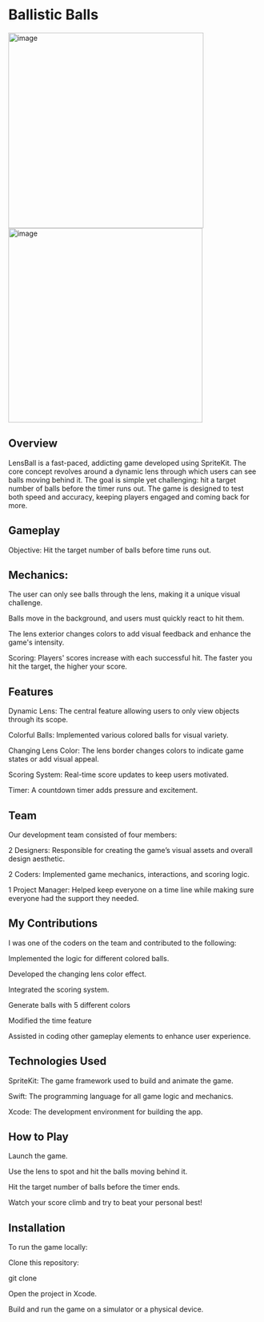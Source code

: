 # Ballistic Balls

<img width="390" alt="image" src="https://github.com/user-attachments/assets/5367af49-57bb-483c-bfd5-42b1b72b09e1" />
<img width="388" alt="image" src="https://github.com/user-attachments/assets/8c99ab4c-ea2e-4752-b8ba-a83292aa11db" />


## **Overview**

LensBall is a fast-paced, addicting game developed using SpriteKit. The core concept revolves around a dynamic lens through which users can see balls moving behind it. The goal is simple yet challenging: hit a target number of balls before the timer runs out. The game is designed to test both speed and accuracy, keeping players engaged and coming back for more.

## Gameplay

Objective: Hit the target number of balls before time runs out.

## Mechanics:

The user can only see balls through the lens, making it a unique visual challenge.

Balls move in the background, and users must quickly react to hit them.

The lens exterior changes colors to add visual feedback and enhance the game's intensity.

Scoring: Players' scores increase with each successful hit. The faster you hit the target, the higher your score.

## Features

Dynamic Lens: The central feature allowing users to only view objects through its scope.

Colorful Balls: Implemented various colored balls for visual variety.

Changing Lens Color: The lens border changes colors to indicate game states or add visual appeal.

Scoring System: Real-time score updates to keep users motivated.

Timer: A countdown timer adds pressure and excitement.

## Team

Our development team consisted of four members:

2 Designers: Responsible for creating the game’s visual assets and overall design aesthetic.

2 Coders: Implemented game mechanics, interactions, and scoring logic.

1 Project Manager: Helped keep everyone on a time line while making sure everyone had the support they needed.

## My Contributions

I was one of the coders on the team and contributed to the following:

Implemented the logic for different colored balls.

Developed the changing lens color effect.

Integrated the scoring system.

Generate balls with 5 different colors

Modified the time feature

Assisted in coding other gameplay elements to enhance user experience.

## Technologies Used

SpriteKit: The game framework used to build and animate the game.

Swift: The programming language for all game logic and mechanics.

Xcode: The development environment for building the app.

## How to Play

Launch the game.

Use the lens to spot and hit the balls moving behind it.

Hit the target number of balls before the timer ends.

Watch your score climb and try to beat your personal best!

## Installation

To run the game locally:

Clone this repository:

git clone <repository-url>

Open the project in Xcode.

Build and run the game on a simulator or a physical device.
